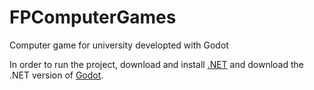 # FPComputerGames
Computer game for university developted with Godot

In order to run the project, download and install [.NET](https://dotnet.microsoft.com/en-us/download) and download the .NET version of [Godot](https://godotengine.org/download).